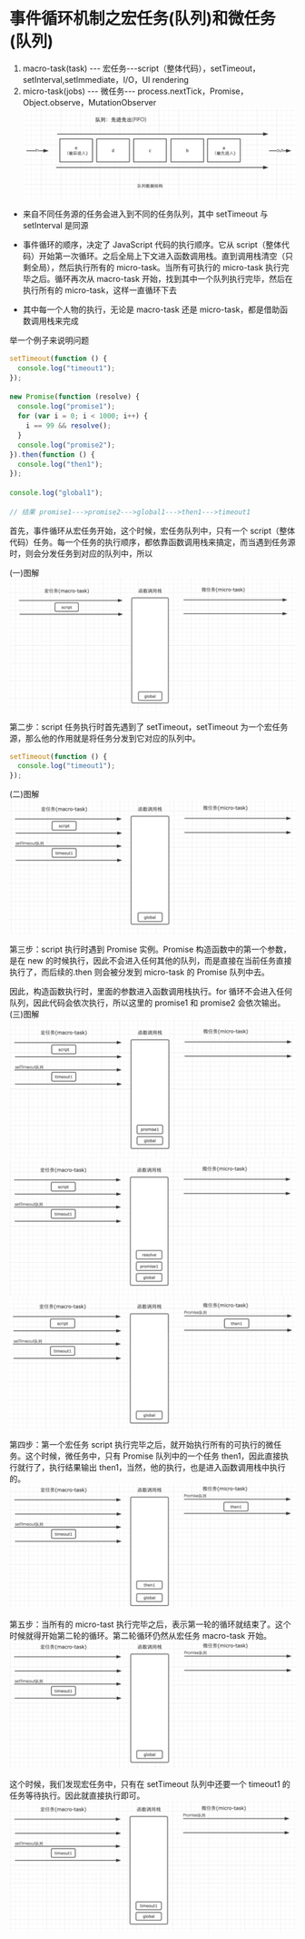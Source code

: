# 事件循环机制之宏任务(队列)和微任务(队列)

1. macro-task(task) --- 宏任务---script（整体代码），setTimeout，setInterval,setImmediate，I/O，UI rendering
2. micro-task(jobs) --- 微任务--- process.nextTick，Promise，Object.observe，MutationObserver
   ![队列数据结构](../../.vuepress/public/img/event-loop.png)

- 来自不同任务源的任务会进入到不同的任务队列，其中 setTimeout 与 setInterval 是同源

- 事件循环的顺序，决定了 JavaScript 代码的执行顺序。它从 script（整体代码）开始第一次循环。之后全局上下文进入函数调用栈。直到调用栈清空（只剩全局），然后执行所有的 micro-task。当所有可执行的 micro-task 执行完毕之后。循环再次从 macro-task 开始，找到其中一个队列执行完毕，然后在执行所有的 micro-task，这样一直循环下去

- 其中每一个人物的执行，无论是 macro-task 还是 micro-task，都是借助函数调用栈来完成

举一个例子来说明问题

```js
setTimeout(function () {
  console.log("timeout1");
});

new Promise(function (resolve) {
  console.log("promise1");
  for (var i = 0; i < 1000; i++) {
    i == 99 && resolve();
  }
  console.log("promise2");
}).then(function () {
  console.log("then1");
});

console.log("global1");

// 结果 promise1--->promise2--->global1--->then1--->timeout1
```

首先，事件循环从宏任务开始，这个时候，宏任务队列中，只有一个 script（整体代码）任务。每一个任务的执行顺序，都依靠函数调用栈来搞定，而当遇到任务源时，则会分发任务到对应的队列中，所以

(一)图解
![第一步](../../.vuepress/public/img/step1.png)

第二步：script 任务执行时首先遇到了 setTimeout，setTimeout 为一个宏任务源，那么他的作用就是将任务分发到它对应的队列中。

```js
setTimeout(function () {
  console.log("timeout1");
});
```

(二)图解
![第二步](../../.vuepress/public/img/step2.png)

第三步：script 执行时遇到 Promise 实例。Promise 构造函数中的第一个参数，是在 new 的时候执行，因此不会进入任何其他的队列，而是直接在当前任务直接执行了，而后续的.then 则会被分发到 micro-task 的 Promise 队列中去。

因此，构造函数执行时，里面的参数进入函数调用栈执行。for 循环不会进入任何队列，因此代码会依次执行，所以这里的 promise1 和 promise2 会依次输出。
(三)图解
![第三步](../../.vuepress/public/img/step3-1.png)
![第三步](../../.vuepress/public/img/step3-2.png)
![第三步](../../.vuepress/public/img/step3-3.png)

第四步：第一个宏任务 script 执行完毕之后，就开始执行所有的可执行的微任务。这个时候，微任务中，只有 Promise 队列中的一个任务 then1，因此直接执行就行了，执行结果输出 then1，当然，他的执行，也是进入函数调用栈中执行的。
![第四步](../../.vuepress/public/img/step4.png)

第五步：当所有的 micro-tast 执行完毕之后，表示第一轮的循环就结束了。这个时候就得开始第二轮的循环。第二轮循环仍然从宏任务 macro-task 开始。
![第五步](../../.vuepress/public/img/step5.png)

这个时候，我们发现宏任务中，只有在 setTimeout 队列中还要一个 timeout1 的任务等待执行。因此就直接执行即可。
![end](../../.vuepress/public/img/stepend.png)

<back-to-top />

<gitask />
